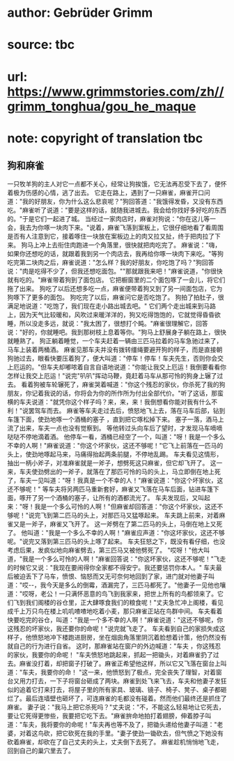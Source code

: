 # author: Gebrüder Grimm
# source: tbc
# url: https://www.grimmstories.com/zh//grimm_tonghua/gou_he_maque
# note: copyright of translation tbc

## 狗和麻雀 

一只牧羊狗的主人对它一点都不关心，经常让狗挨饿，它无法再忍受下去了，便怀着极为伤感的心情，逃了出去。
它走在路上，遇到了一只麻雀，麻雀开口问道："我的好朋友，你为什么这么悲哀呢？"狗回答道："我饿得发昏，又没有东西吃。"麻雀听了说道："要是这样的话，就随我进城去。我会给你找好多好吃的东西的。"于是它们一起进了城。
当经过一家肉店时，麻雀对狗说："你在这儿等一会，我去为你啄一块肉下来。"说着，麻雀飞落到案板上，它很仔细地看了看周围是否有人注意到它，接着啄住一块放在案板边上的肉又拉又扯，终于把肉拉了下来。
狗马上冲上去衔住肉跑进一个角落里，很快就把肉吃完了。
麻雀说："嗨，如果你还想吃的话，就跟着我到另一个肉店去，我再给你啄一块肉下来吃。"等狗吃完第二块肉之后，麻雀说道："怎么样？我的好朋友，你吃饱了吗？"狗回答说："肉是吃得不少了，但我还想吃面包。""那就跟我来吧！"麻雀说道，"你很快就有吃的。"麻雀带着狗到了面包店。
它把橱窗里的二个面包啄了一会儿，将它们拖了出来。
狗吃了以后还想多吃一点，麻雀便带着狗又到了另一间面包店，它为狗啄下了更多的面包。
狗吃完了以后，麻雀问它是否吃饱了。
狗拍了拍肚子，很满足地说道："吃饱了，我们现在走小路出城去吧。"
它们两个走出城来到马路上，因为天气比较暖和，风吹过来暖洋洋的，狗又吃得饱饱的，它就觉得昏昏欲睡，所以没走多远，就说："我太困了，很想打个盹。"麻雀很理解它，回答说："好的，你就睡吧。我到那树枝上息着等你。"狗马上舒展身子躺在路上，很快就睡熟了。
狗正躺着睡觉，一个车夫赶着一辆由三匹马拉着的马车急驰过来了，马车上装着两桶酒。
麻雀见那车夫并没有拨转缰绳要避开狗的样子，而是直接朝狗驰过去，眼看快要压着狗了，便大叫道："停车！停车！车夫先生，否则你会交上厄运的。"但车夫却嘟哝着自言自语地说道："你能让我交上厄运！我倒要看看你怎样让我交上厄运！"说完"叭叭"挥动马鞭，竟赶着马车从那可怜的狗身上辗了过去。
看着狗被车轮辗死了，麻雀哭着喊道："你这个残忍的家伙，你杀死了我的狗朋友，你记着我说的话，你将会为你的所作所为付出全部代价。"听了这话，那蛮横的车夫说道："就凭你这个样子吗？来，来，来！我倒想看你能对我有什么不利！"说罢驾车而去。
麻雀等车夫走过去后，愤怒地飞上去，落在马车后部，钻到车篷下面，使劲地啄一个酒桶的塞子
，直到把它啄松掉下来。 塞子一落，酒马上流了出来，车夫一点也没有觉察到。
等他转过头向车后了望时，才发现马车嘀嘀哒哒不停地滴着酒。
他停车一看，酒桶已经空了一个，叫道："呀！我是一个多么不幸的人啊！"麻雀说道："你这个坏家伙，这还不够呢！"它飞上前落在一匹马的头上，使劲地啄起马来，马痛得抬起两条前腿，不停地乱踢。
车夫看见这情形，抽出一柄小斧子，对准麻雀就是一斧子，想劈死这只麻雀，但它却飞开了。
这一来，车夫使劲劈出的一斧子，就落在了那匹可怜的马的头上，马立即倒在地上死了，车夫一见叫道："呀！我真是一个不幸的人！"麻雀说道："你这个坏家伙，这还不够呢！"
等车夫将另两匹马重新套好，麻雀又飞落在马车后面，钻进车篷下面，啄开了另一个酒桶的塞子，让所有的酒都流光了。
车夫发现后，又叫起来："呀！我是一个多么可怜的人啊！"但麻雀却回答道："你这个坏家伙，这还不够呢！"说完飞到第二匹马的头上，对那匹马又猛啄起来。
车夫跳上前来，对着麻雀又是一斧子，麻雀又飞开了。
这一斧劈在了第二匹马的头上，马倒在地上又死了。
他叫道："我是一个多么不幸的人啊！"麻雀应声道："你这坏家伙，这还不够呢。"说完又落到第三匹马的头上啄了起来。
车夫狂怒之下，既没有看仔细，也没考虑后果，发疯似地向麻雀劈去，第三匹马又被他劈死了。
"哎呀！"他大叫道，"我是一个多么可怜的人啊！"麻雀回答说："你这坏家伙，这还不够呢！"飞走的时候它又说："我现在要闹得你全家都不得安宁。我还要惩罚你本人。"
车夫最后被迫丢下了马车，愤恨、恼怒而又无可奈何地回到了家，进门就对他妻子叫道："哎--，我今天是多么的倒霉，酒漏完了，三匹马都死了。"他妻子一见他也嚷道："哎呀，老公！一只满怀恶意的鸟飞到我家来，把世上所有的鸟都领来了。它们飞到我们阁楼的谷仓里，正大肆啄食我们的粮食呢！"丈夫急忙冲上阁楼，看见成千上万只鸟在楼上叽叽喳喳地吃着小麦，那只麻雀正站在鸟群中间。
车夫看着快要吃完的谷仓，叫道："我是一个多不幸的人啊！"麻雀说道："这还不够呢，你这残忍的坏家伙，我还要你的命呢！"说完就飞走了。
车夫看到自己的家损失成这样子，他愤怒地冲下楼跑进厨房，坐在烟囱角落里阴沉着脸想着计策，他仍然没有就自己的行为进行自省。
这时，那麻雀站在窗户的外边喊道："车夫 ，你这残忍的家伙，我要你的命呢！
"车夫愤怒地跳起来，抓起一把锄头，对着麻雀扔了过去。麻雀没打着，却把窗子打破了。麻雀正希望他这样，所以它又飞落在窗台上叫道："车夫，我要你的命！
"这一来，他愤怒到了极点，完全丧失了理智，对着窗台又用力打去，一下子将窗台砸成了两块。麻雀到处飞来飞去，车夫和他妻子发狂似的追着它打来打去，将屋子里的所有家具、玻璃、镜子、椅子、凳子、桌子都砸烂了。最后连墙壁也砸坏了，可连麻雀的毛都没有碰着。然而他们最终还是抓住了麻雀。
妻子说："我马上把它杀死吗？"丈夫说："不，不能这么轻易地让它死去，要让它死得更惨些，我要把它吃下去。"麻雀拚命地拍打着翅膀，伸着脖子叫道："车夫，我将要你的命呢！"车夫再也等不及了，把锄头递给他妻子叫道："老婆，对着这鸟砍，把它砍死在我的手里。"妻子使劲一锄砍去，但气愤之下她没有砍着麻雀，却砍在了自己丈夫的头上，丈夫倒下去死了。
麻雀趁机悄悄地飞走，回到自己的巢穴里去了。
